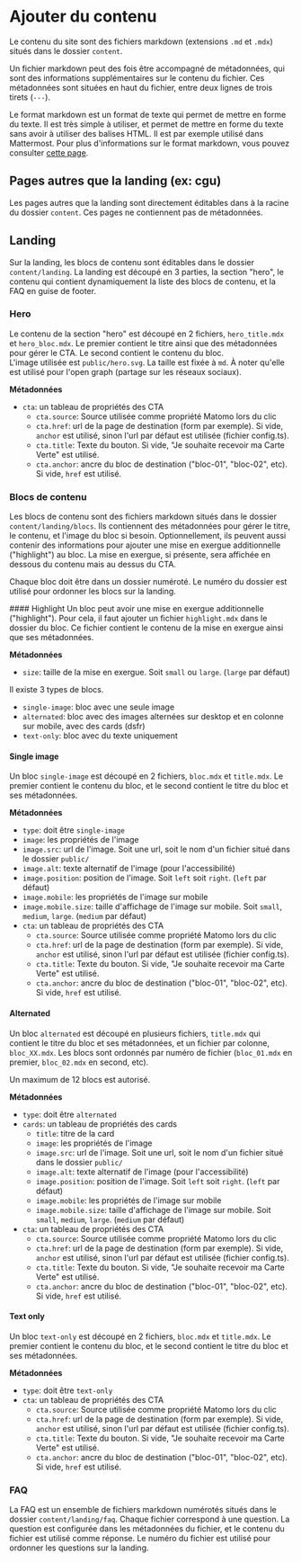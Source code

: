 # Ajouter du contenu
Le contenu du site sont des fichiers markdown (extensions `.md` et `.mdx`) situés dans le dossier `content`.

Un fichier markdown peut des fois être accompagné de métadonnées, qui sont des informations supplémentaires sur le contenu du fichier. Ces métadonnées sont situées en haut du fichier, entre deux lignes de trois tirets (`---`).

Le format markdown est un format de texte qui permet de mettre en forme du texte. Il est très simple à utiliser, et permet de mettre en forme du texte sans avoir à utiliser des balises HTML. Il est par exemple utilisé dans Mattermost. Pour plus d'informations sur le format markdown, vous pouvez consulter [cette page](https://github.github.com/gfm/).

## Pages autres que la landing (ex: cgu)
Les pages autres que la landing sont directement éditables dans à la racine du dossier `content`. Ces pages ne contiennent pas de métadonnées.

## Landing
Sur la landing, les blocs de contenu sont éditables dans le dossier `content/landing`. La landing est découpé en 3 parties, la section "hero", le contenu qui contient dynamiquement la liste des blocs de contenu, et la FAQ en guise de footer.

### Hero
Le contenu de la section "hero" est découpé en 2 fichiers, `hero_title.mdx` et `hero_bloc.mdx`. Le premier contient le titre ainsi que des métadonnées pour gérer le CTA. Le second contient le contenu du bloc.  
L'image utilisée est `public/hero.svg`. La taille est fixée à `md`. À noter qu'elle est utilisé pour l'open graph (partage sur les réseaux sociaux).

**Métadonnées**
- `cta`: un tableau de propriétés des CTA
    - `cta.source`: Source utilisée comme propriété Matomo lors du clic
    - `cta.href`: url de la page de destination (form par exemple). Si vide, `anchor` est utilisé, sinon l'url par défaut est utilisée (fichier config.ts).
    - `cta.title`: Texte du bouton. Si vide, "Je souhaite recevoir ma Carte Verte" est utilisé.
    - `cta.anchor`: ancre du bloc de destination ("bloc-01", "bloc-02", etc). Si vide, `href` est utilisé.

### Blocs de contenu
Les blocs de contenu sont des fichiers markdown situés dans le dossier `content/landing/blocs`. Ils contiennent des métadonnées pour gérer le titre, le contenu, et l'image du bloc si besoin. Optionnellement, ils peuvent aussi contenir des informations pour ajouter une mise en exergue additionnelle ("highlight") au bloc. La mise en exergue, si présente, sera affichée en dessous du contenu mais au dessus du CTA.

Chaque bloc doit être dans un dossier numéroté. Le numéro du dossier est utilisé pour ordonner les blocs sur la landing.

#### Highlight
Un bloc peut avoir une mise en exergue additionnelle ("highlight"). Pour cela, il faut ajouter un fichier `highlight.mdx` dans le dossier du bloc. Ce fichier contient le contenu de la mise en exergue ainsi que ses métadonnées.

**Métadonnées**
- `size`: taille de la mise en exergue. Soit `small` ou `large`. (`large` par défaut)

Il existe 3 types de blocs.
- `single-image`: bloc avec une seule image
- `alternated`: bloc avec des images alternées sur desktop et en colonne sur mobile, avec des cards (dsfr)
- `text-only`: bloc avec du texte uniquement

#### Single image
Un bloc `single-image` est découpé en 2 fichiers, `bloc.mdx` et `title.mdx`. Le premier contient le contenu du bloc, et le second contient le titre du bloc et ses métadonnées.

**Métadonnées**
- `type`: doit être `single-image`
- `image`: les propriétés de l'image
- `image.src`: url de l'image. Soit une url, soit le nom d'un fichier situé dans le dossier `public/`
- `image.alt`: texte alternatif de l'image (pour l'accessibilité)
- `image.position`: position de l'image. Soit `left` soit `right`. (`left` par défaut)
- `image.mobile`: les propriétés de l'image sur mobile
- `image.mobile.size`: taille d'affichage de l'image sur mobile. Soit `small`, `medium`, `large`. (`medium` par défaut)
- `cta`: un tableau de propriétés des CTA
    - `cta.source`: Source utilisée comme propriété Matomo lors du clic
    - `cta.href`: url de la page de destination (form par exemple). Si vide, `anchor` est utilisé, sinon l'url par défaut est utilisée (fichier config.ts).
    - `cta.title`: Texte du bouton. Si vide, "Je souhaite recevoir ma Carte Verte" est utilisé.
    - `cta.anchor`: ancre du bloc de destination ("bloc-01", "bloc-02", etc). Si vide, `href` est utilisé.

#### Alternated
Un bloc `alternated` est découpé en plusieurs fichiers, `title.mdx` qui contient le titre du bloc et ses métadonnées, et un fichier par colonne, `bloc_XX.mdx`. Les blocs sont ordonnés par numéro de fichier (`bloc_01.mdx` en premier, `bloc_02.mdx` en second, etc).

Un maximum de 12 blocs est autorisé.

**Métadonnées**
- `type`: doit être `alternated`
- `cards`: un tableau de propriétés des cards
    - `title`: titre de la card
    - `image`: les propriétés de l'image
    - `image.src`: url de l'image. Soit une url, soit le nom d'un fichier situé dans le dossier `public/`
    - `image.alt`: texte alternatif de l'image (pour l'accessibilité)
    - `image.position`: position de l'image. Soit `left` soit `right`. (`left` par défaut)
    - `image.mobile`: les propriétés de l'image sur mobile
    - `image.mobile.size`: taille d'affichage de l'image sur mobile. Soit `small`, `medium`, `large`. (`medium` par défaut)
- `cta`: un tableau de propriétés des CTA
    - `cta.source`: Source utilisée comme propriété Matomo lors du clic
    - `cta.href`: url de la page de destination (form par exemple). Si vide, `anchor` est utilisé, sinon l'url par défaut est utilisée (fichier config.ts).
    - `cta.title`: Texte du bouton. Si vide, "Je souhaite recevoir ma Carte Verte" est utilisé.
    - `cta.anchor`: ancre du bloc de destination ("bloc-01", "bloc-02", etc). Si vide, `href` est utilisé.

#### Text only
Un bloc `text-only` est découpé en 2 fichiers, `bloc.mdx` et `title.mdx`. Le premier contient le contenu du bloc, et le second contient le titre du bloc et ses métadonnées.

**Métadonnées**
- `type`: doit être `text-only`
- `cta`: un tableau de propriétés des CTA
    - `cta.source`: Source utilisée comme propriété Matomo lors du clic
    - `cta.href`: url de la page de destination (form par exemple). Si vide, `anchor` est utilisé, sinon l'url par défaut est utilisée (fichier config.ts).
    - `cta.title`: Texte du bouton. Si vide, "Je souhaite recevoir ma Carte Verte" est utilisé.
    - `cta.anchor`: ancre du bloc de destination ("bloc-01", "bloc-02", etc). Si vide, `href` est utilisé.

### FAQ
La FAQ est un ensemble de fichiers markdown numérotés situés dans le dossier `content/landing/faq`. Chaque fichier correspond à une question. La question est configurée dans les métadonnées du fichier, et le contenu du fichier est utilisé comme réponse. Le numéro du fichier est utilisé pour ordonner les questions sur la landing.
